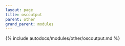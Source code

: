 ```yaml
---
layout: page
title: oscoutput
parent: other
grand_parent: modules
---
```


{% include autodocs/modules/other/oscoutput.md %}

